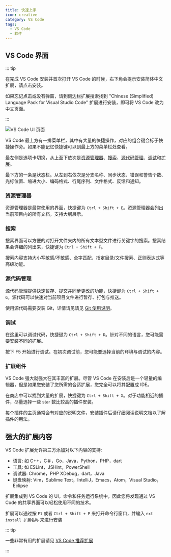 ```yaml
---
title: 快速上手
icon: creative
category: VS Code
tags:
  - VS Code
  - 软件
---
```


## VS Code 界面

::: tip

在完成 VS Code 安装并首次打开 VS Code 的时候，右下角会提示安装简体中文扩展，请点击安装。

如果忘记点击或没有弹窗，请到侧边栏扩展搜索找到 "Chinese (Simplified) Language Pack for Visual Studio Code" 扩展进行安装，即可将 VS Code 改为中文页面。

:::

![VS Code UI 页面](./assets/layout.png)

VS Code 最上方有一排菜单栏，其中有大量的快捷操作，对应的组合键会标于快捷操作旁。如果不能记忆快捷键可以到最上方的菜单栏处查看。

最左侧是选项卡切换，从上至下依次是[资源管理器](#资源管理器)、[搜索](#搜索)、[源代码管理](#源代码管理)、[调试](#调试)和[扩展](#扩展)。

最下方的一条是状态栏。从左到右依次是分支名称、同步状态、错误和警告个数、光标位置、缩进大小、编码格式、行尾序列、文件格式、反馈和通知。

### 资源管理器

资源管理器是最常使用的界面，快捷键为 `Ctrl + Shift + E`。资源管理器会列出当前项目内的所有文档，支持大纲展示。

### 搜索

搜索界面可以方便的对打开文件夹内的所有文本型文件进行关键字的搜索。搜索结果会详细的列出来，快捷键为 `Ctrl + Shift + F`。

搜索内容支持大小写敏感/不敏感、全字匹配、指定目录/文件搜索、正则表达式等高级功能。

### 源代码管理

源代码管理提供快速暂存、提交并同步更改的功能，快捷键为 `Ctrl + Shift + G`。源代码可以快速对当前项目文件进行暂存、打包与推送。

使用源代码需要安装 Git，详情请见请见 [Git 使用说明](../git/README.md)。

### 调试

在这里可以调试代码，快捷键为 `Ctrl + Shift + D`。针对不同的语言，您可能需要安装不同的扩展。

按下 F5 开始进行调试。在初次调试前，您可能要选择当前的环境与调试的内容。

### 扩展组件

VS Code 强大就强大在其丰富的扩展。尽管 VS Code 在安装后是一个轻量的编辑器，但是如果您安装了您所需的合适扩展，您完全可以将其配置成 IDE。

在商店中可以找到大量的扩展，快捷键为 `Ctrl + Shift + X`。对于功能相近的插件，尽量选择一些 star 数比较高的插件安装。

每个插件的主页通常会有对应的说明文件，安装插件后请仔细阅读说明文档以了解插件的用法。

## 强大的扩展内容

VS Code 扩展允许第三方添加对以下内容的支持:

- 语言: 如 C++，C＃，Go，Java，Python，PHP，dart
- 工具: 如 ESLint，JSHint，PowerShell
- 调试器: Chrome，PHP XDebug，dart，Java
- 键盘映射: Vim，Sublime Text，IntelliJ，Emacs，Atom，Visual Studio，Eclipse

扩展集成到 VS Code 的 UI，命令和任务运行系统中，因此您将发现通过 VS Code 的共享界面可以轻松使用不同的技术。

扩展可以通过按 `F1` 或者 `Ctrl + Shift + P` 来打开命令行窗口，并输入 `ext install 扩展名称` 来进行安装

::: tip

一些非常有用的扩展请见 [VS Code 推荐扩展](./guide/extension.md#推荐扩展)

:::
